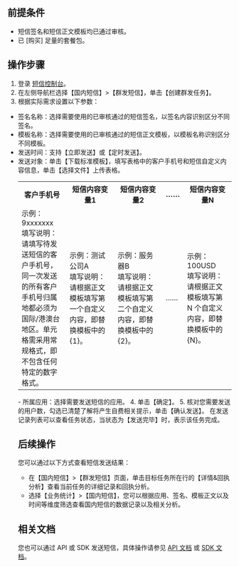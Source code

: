 ## 前提条件

- 短信签名和短信正文模板均已通过审核。
- 已 [购买] 足量的套餐包。

## 操作步骤
1. 登录 [短信控制台](https://console.cloud.tencent.com/smsv2)。
2. 在左侧导航栏选择【国内短信】>【群发短信】，单击【创建群发任务】。
4. 根据实际需求设置以下参数：
 - 签名名称：选择需要使用的已审核通过的短信签名，以签名内容识别区分不同签名。
 - 模板名称：选择需要使用的已审核通过的短信正文模板，以模板名称识别区分不同模板。
 - 发送时间：支持【立即发送】或【定时发送】。
 - 发送对象：单击【下载标准模板】，填写表格中的客户手机号和短信自定义内容信息，单击【选择文件】上传表格。
   <table>
     <tr>
         <th width="22.5%">客户手机号</th>  
         <th width="22.5%">短信内容变量1</th>  
         <th width="22.5%">短信内容变量2</th>
				 <th width="10%">……</th>
				 <th>短信内容变量N</th>
		</tr>
	 <tr>      
      <td>示例：9xxxxxxx<br>填写说明：请填写待发送短信的客户手机号，同一次发送的所有客户手机号归属地都必须为国际/港澳台地区。单元格需采用常规格式，即不包含任何特定的数字格式。</td>    
	     <td>示例：测试公司A<br>填写说明：请根据正文模板填写第一个自定义内容，即替换模板中的{1}。</td>   
	     <td>示例：服务器B<br>填写说明：请根据正文模板填写第二个自定义内容，即替换模板中的{2}。</td>      
	     <td>……</td>        
	     <td>示例：100USD<br>填写说明：请根据正文模板填写第 N 个自定义内容，即替换模板中的{N}。</td>  
     </tr> 
</table>
 - 所属应用：选择需要发送短信的应用。 
4. 单击【确定】。
5. 核对您需要发送的用户数，勾选已清楚了解将产生自费相关提示，单击【确认发送】。
 在发送记录列表可以查看任务状态，当状态为【发送完毕】时，表示该任务完成。

## 后续操作

您可以通过以下方式查看短信发送结果：
- 在【国内短信】>【群发短信】页面，单击目标任务所在行的【详情&回执分析】查看当前任务的详细记录和回执分析。
- 选择【业务统计】>【国内短信】，您可以根据应用、签名、模板正文以及时间等维度筛选查看国内短信的数据记录以及相关分析。

## 相关文档
您也可以通过 API 或 SDK 发送短信，具体操作请参见 [API 文档](https://intl.cloud.tencent.com/document/product/382/13297) 或 [SDK 文档](https://intl.cloud.tencent.com/document/product/382/32991)。
